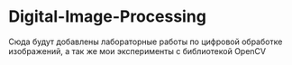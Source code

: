 # Digital-Image-Processing
Сюда будут добавлены лабораторные работы по цифровой обработке изображений, а так же мои эксперименты с библиотекой OpenCV
